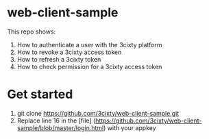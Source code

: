 web-client-sample
=================

This repo shows:
1. How to authenticate a user with the 3cixty platform
2. How to revoke a 3cixty access token
3. How to refresh a 3cixty token
4. How to check permission for a 3cixty access token

Get started
================
1. git clone https://github.com/3cixty/web-client-sample.git
2. Replace line 16 in the [file] (https://github.com/3cixty/web-client-sample/blob/master/login.html) with your appkey
